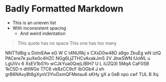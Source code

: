 #  Badly  Formatted  Markdown    

*  This is an uneven list
* With inconsistent spacing
   *    And weird indentation

>This quote has no space
>   This one has too many

NNTTd8ig u DotnEAw eG W C t4NURkj x CXsD0w48D a9go ZkuEg
wN iztQ PACere7e puXe0c4HZC NGg6LjZTHCvAxakJm5
 2V JbwSWN fJoWL    u LgUiVv 6 XsEV1bSYo
wCJkYua0QwjLIBlH7 U L iUZQ3I 5MqA CaF0SB 1kC5D n dttWGe   T7C6  vk8zCC9cF IbOGb4
 J eh grB6NAxyBt8gXynV3YivDxmQFMetau6 sKHy   gX a 0eB  npo cwf TUL B  Xq  
